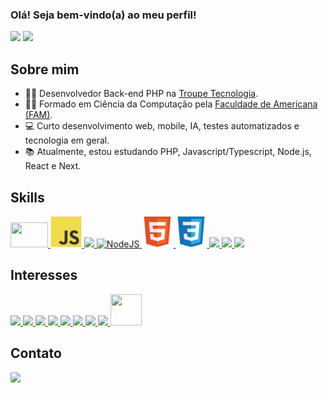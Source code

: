 ### Olá! Seja bem-vindo(a) ao meu perfil!

<div>
  <img src="https://github-readme-stats.vercel.app/api/top-langs/?username=tiago0br&layout=compact" height="180em" />
  <img src="https://github-readme-stats.vercel.app/api?username=tiago0br&show_icons=true&theme=onedark" height="180em" />
</div>

## Sobre mim

- 👨‍💻 Desenvolvedor Back-end PHP na [Troupe Tecnologia](https://troupebrasil.com.br/solucoes-digitais/).
- 👨‍🎓 Formado em Ciência da Computação pela [Faculdade de Americana (FAM)](https://www.fam.br/).
- 💻 Curto desenvolvimento web, mobile, IA, testes automatizados e tecnologia em geral.
- 📚 Atualmente, estou estudando PHP, Javascript/Typescript, Node.js, React e Next.

## Skills
<div>
  <a href="https://www.php.net/" title="PHP" target="_blank">
    <img src="https://upload.wikimedia.org/wikipedia/commons/thumb/3/31/Webysther_20160423_-_Elephpant.svg/2560px-Webysther_20160423_-_Elephpant.svg.png" height="40px" width="60px" />
  </a>
  
  <a href="https://developer.mozilla.org/pt-BR/docs/Web/JavaScript" target="_blank" title="Javascript">
    <img src="https://raw.githubusercontent.com/devicons/devicon/master/icons/javascript/javascript-original.svg" heigth="50px" width="50px" />
  </a>

  <a href="https://www.typescriptlang.org" target="_blank" title="Typescript">
    <img src="https://upload.wikimedia.org/wikipedia/commons/thumb/4/4c/Typescript_logo_2020.svg/1200px-Typescript_logo_2020.svg.png" heigth="50px" width="50px" />
  </a>

  <a href="https://nodejs.org/en/">
    <img src="https://cdn.jsdelivr.net/gh/devicons/devicon/icons/nodejs/nodejs-original.svg" heigth="50px" width="50px" title="NodeJS" />
  </a>
  
  <a href="https://developer.mozilla.org/pt-BR/docs/Web/HTML" target="_blank" title="HTML5">
    <img src="https://raw.githubusercontent.com/devicons/devicon/master/icons/html5/html5-original.svg" heigth="50px" width="50px" />
  </a>
  
  <a href="https://developer.mozilla.org/pt-BR/docs/Web/CSS" target="_blank" title="CSS3">
    <img src="https://raw.githubusercontent.com/devicons/devicon/master/icons/css3/css3-original.svg" heigth="50px" width="50px" />
  </a>
  
  <a href="https://git-scm.com/" target="_blank" title="Git">
    <img src="https://cdn.jsdelivr.net/gh/devicons/devicon/icons/git/git-original.svg" heigth="50px" width="50px" />
  </a>

  <a href="https://www.cypress.io/" target="_blank" title="Cypress">
    <img src="https://static-00.iconduck.com/assets.00/cypress-icon-512x512-ovcrvspz.png" heigth="55px" width="55px" />
  </a>
  
  <a href="https://playwright.dev/" target="_blank" title="Playwright">
    <img src="https://playwright.dev/img/playwright-logo.svg" heigth="55px" width="55px" />
  </a>
</div>

## Interesses
<div>
  <a href="https://laravel.com/" target="_blank" title="Laravel">
    <img src="https://laravel.com/img/logomark.min.svg" heigth="50px" width="50px"" />
  </a>
  <a href="https://symfony.com/" target="_blank" title="Simfony">
    <img src="https://symfony.com/logos/symfony_black_03.png" heigth="45px" width="50px" />
  </a>
  <a href="https://codeigniter.com/" target="_blank" title="CodeIgniter">
    <img src="https://cdn.worldvectorlogo.com/logos/codeigniter.svg" heigth="50px" width="50px"  />
  </a>
  <a href="https://pt-br.reactjs.org/" target="_blank" title="ReactJS">
    <img src="https://cdn.jsdelivr.net/gh/devicons/devicon/icons/react/react-original-wordmark.svg" heigth="50px" width="50px" />
  </a>
  <a href="https://nextjs.org/" target="_blank" title="NextJS">
    <img src="https://www.svgrepo.com/show/354113/nextjs-icon.svg" heigth="50px" width="50px" />
  </a>
  <a href="https://nestjs.com/" target="_blank" title="NestJS" >
    <img src="https://d33wubrfki0l68.cloudfront.net/e937e774cbbe23635999615ad5d7732decad182a/26072/logo-small.ede75a6b.svg" heigth="50px" width="50px"/>
  </a>
  <a href="https://www.java.com/pt-BR/" target="_blank" title="Java">
    <img src="https://cdn.jsdelivr.net/gh/devicons/devicon/icons/java/java-original-wordmark.svg" heigth="50px" width="50px" />
  </a>
  <a href="https://www.python.org/" target="_blank" title="Python">
    <img src="https://cdn.jsdelivr.net/gh/devicons/devicon/icons/python/python-original.svg" heigth="50px" width="50px" />
  </a>
  <a href="https://www.docker.com/" title="Docker" target="_blank">
    <img src="https://www.mundodocker.com.br/wp-content/uploads/2015/06/docker_facebook_share.png" height="50px" width="50px" />
  </a>
</div>

## Contato
<div>
  <a href="https://www.linkedin.com/in/tiago-lopes-7ab0b71a4/" target="_blank">
    <img src="https://img.shields.io/badge/LinkedIn-0077B5?style=for-the-badge&logo=linkedin&logoColor=white" heigth="80px" width="150px" />
  </a>
</div>
